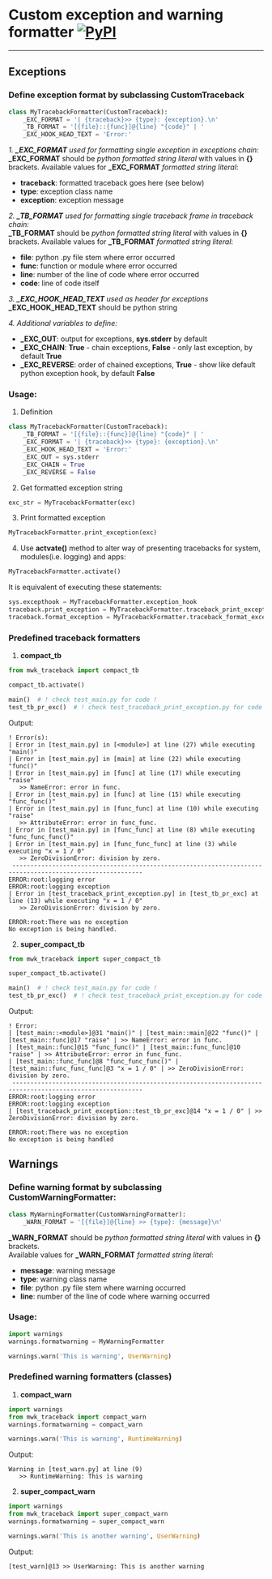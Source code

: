 # Custom exception and warning formatter [![PyPI](https://img.shields.io/pypi/v/mwk-traceback)](https://pypi.org/project/mwk-traceback/) 

---

## Exceptions
### Define exception format by subclassing **CustomTraceback**
```python
class MyTracebackFormatter(CustomTraceback):
    _EXC_FORMAT = '| {traceback}>> {type}: {exception}.\n'
    _TB_FORMAT = '[{file}::{func}]@{line} "{code}" | '
    _EXC_HOOK_HEAD_TEXT = 'Error:'
```
*1. **_EXC_FORMAT** used for formatting single exception in exceptions chain:*  
**_EXC_FORMAT** should be *python formatted string literal* with values in **{}** brackets.
Available values for **_EXC_FORMAT** *formatted string literal*:
- **traceback**: formatted traceback goes here (see below)
- **type**: exception class name
- **exception**: exception message  

*2. **_TB_FORMAT** used for formatting single traceback frame in traceback chain:*  
**_TB_FORMAT** should be *python formatted string literal* with values in **{}** brackets.
Available values for **_TB_FORMAT** *formatted string literal*:
- **file**: python .py file stem where error occurred
- **func**: function or module where error occurred
- **line**: number of the line of code where error occurred  
- **code**: line of code itself

*3. **_EXC_HOOK_HEAD_TEXT** used as header for exceptions*  
**_EXC_HOOK_HEAD_TEXT** should be python string

*4. Additional variables to define:*
- **_EXC_OUT**: output for exceptions, **sys.stderr**  by default
- **_EXC_CHAIN**: **True** - chain exceptions, **False** - only last exception, by default **True**
- **_EXC_REVERSE**: order of chained exceptions, **True** - show like default python exception hook, by default **False**
### Usage:
1. Definition
```python
class MyTracebackFormatter(CustomTraceback):
    _TB_FORMAT = '[{file}::{func}]@{line} "{code}" | '
    _EXC_FORMAT = '| {traceback}>> {type}: {exception}.\n'
    _EXC_HOOK_HEAD_TEXT = 'Error:'
    _EXC_OUT = sys.stderr
    _EXC_CHAIN = True
    _EXC_REVERSE = False
```
2. Get formatted exception string
```python
exc_str = MyTracebackFormatter(exc)
```
3. Print formatted exception
```python
MyTracebackFormatter.print_exception(exc)
```
4. Use **actvate()** method to alter way of presenting tracebacks for system, modules(i.e. logging) and apps:
```python
MyTracebackFormatter.activate()
```
It is equivalent of executing these statements:
```python
sys.excepthook = MyTracebackFormatter.exception_hook
traceback.print_exception = MyTracebackFormatter.traceback_print_exception_hook
traceback.format_exception = MyTracebackFormatter.traceback_format_exception_hook
```
### Predefined traceback formatters
1. **compact_tb**
```python
from mwk_traceback import compact_tb

compact_tb.activate()

main()  # ! check test_main.py for code !
test_tb_pr_exc()  # ! check test_traceback_print_exception.py for code !
```
Output:
```commandline
! Error(s):
| Error in [test_main.py] in [<module>] at line (27) while executing "main()"
| Error in [test_main.py] in [main] at line (22) while executing "func()"
| Error in [test_main.py] in [func] at line (17) while executing "raise"
   >> NameError: error in func.
| Error in [test_main.py] in [func] at line (15) while executing "func_func()"
| Error in [test_main.py] in [func_func] at line (10) while executing "raise"
   >> AttributeError: error in func_func.
| Error in [test_main.py] in [func_func] at line (8) while executing "func_func_func()"
| Error in [test_main.py] in [func_func_func] at line (3) while executing "x = 1 / 0"
   >> ZeroDivisionError: division by zero.
 ----------------------------------------------------------------------------------------------------------  
ERROR:root:logging error
ERROR:root:logging exception
| Error in [test_traceback_print_exception.py] in [test_tb_pr_exc] at line (13) while executing "x = 1 / 0"
   >> ZeroDivisionError: division by zero.

ERROR:root:There was no exception
No exception is being handled.
```
2. **super_compact_tb**
```python
from mwk_traceback import super_compact_tb

super_compact_tb.activate()

main()  # ! check test_main.py for code !
test_tb_pr_exc()  # ! check test_traceback_print_exception.py for code !
```
Output:
```commandline
! Error:
| [test_main::<module>]@31 "main()" | [test_main::main]@22 "func()" | [test_main::func]@17 "raise" | >> NameError: error in func.
| [test_main::func]@15 "func_func()" | [test_main::func_func]@10 "raise" | >> AttributeError: error in func_func.
| [test_main::func_func]@8 "func_func_func()" | [test_main::func_func_func]@3 "x = 1 / 0" | >> ZeroDivisionError: division by zero.
 ----------------------------------------------------------------------------------------------------------
ERROR:root:logging error
ERROR:root:logging exception
| [test_traceback_print_exception::test_tb_pr_exc]@14 "x = 1 / 0" | >> ZeroDivisionError: division by zero.

ERROR:root:There was no exception
No exception is being handled
```
## Warnings
### Define warning format by subclassing **CustomWarningFormatter**:
```python
class MyWarningFormatter(CustomWarningFormatter):
    _WARN_FORMAT = '[{file}]@{line} >> {type}: {message}\n'
```
**_WARN_FORMAT** should be *python formatted string literal* with values in **{}** brackets.  
Available values for **_WARN_FORMAT** *formatted string literal*:
- **message**: warning message
- **type**: warning class name
- **file**: python .py file stem where warning occurred
- **line**: number of the line of code where warning occurred
### Usage:
```python
import warnings
warnings.formatwarning = MyWarningFormatter

warnings.warn('This is warning', UserWarning)
```
### Predefined warning formatters (classes)
1. **compact_warn**
```python
import warnings
from mwk_traceback import compact_warn
warnings.formatwarning = compact_warn

warnings.warn('This is warning', RuntimeWarning)
```
Output:
```commandline
Warning in [test_warn.py] at line (9)
   >> RuntimeWarning: This is warning
```
2. **super_compact_warn**
```python
import warnings
from mwk_traceback import super_compact_warn
warnings.formatwarning = super_compact_warn

warnings.warn('This is another warning', UserWarning)
```
Output:
```commandline
[test_warn]@13 >> UserWarning: This is another warning
```

